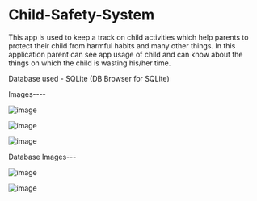 # Child-Safety-System
This app is used to keep a track on child activities which help parents to protect their child from harmful habits and many other things. In this application parent can see app usage of child and can know about the things on which the child is wasting his/her time.

Database used - SQLite (DB Browser for SQLite)

Images----

![image](https://user-images.githubusercontent.com/110009203/206903905-447050fb-4578-4f49-aa23-59a799bef076.png)

![image](https://user-images.githubusercontent.com/110009203/206904084-fed44771-e9ab-4c2c-93d7-cf3d12729318.png)

![image](https://user-images.githubusercontent.com/110009203/206904245-1e0b5fef-70bc-46d5-a9bd-454b738f2bee.png)

Database Images---

![image](https://user-images.githubusercontent.com/110009203/206904372-2e40a54c-4910-43c9-8e63-726be0aea9bf.png)

![image](https://user-images.githubusercontent.com/110009203/206904432-67f219e9-5c37-4e5a-941f-857ea50b2cc9.png)
